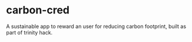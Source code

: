 # carbon-cred
A sustainable app to reward an user for reducing carbon footprint, built as part of trinity hack.
